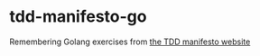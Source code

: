 # tdd-manifesto-go
Remembering Golang exercises from [the TDD manifesto website](https://tddmanifesto.com/exercises/)
